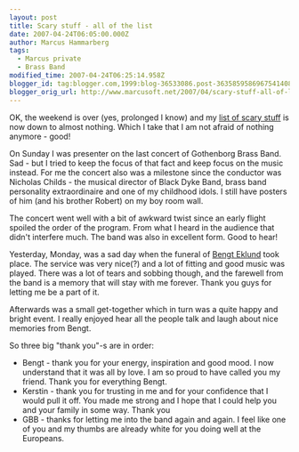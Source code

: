 ```yaml
---
layout: post
title: Scary stuff - all of the list
date: 2007-04-24T06:05:00.000Z
author: Marcus Hammarberg
tags:
  - Marcus private
  - Brass Band
modified_time: 2007-04-24T06:25:14.958Z
blogger_id: tag:blogger.com,1999:blog-36533086.post-3635859586967541408
blogger_orig_url: http://www.marcusoft.net/2007/04/scary-stuff-all-of-list.html
---
```


OK,
the weekend is over (yes, prolonged I know) and my [list of scary
stuff](http://marcushammarberg.blogspot.com/2007/04/also-i-am-now-entering-one-of-more.html)
is now down to almost nothing. Which I take that I am not afraid of
nothing anymore - good!

On Sunday I was presenter on the last concert of <span
id="SPELLING_ERROR_0" class="blsp-spelling-error">Gothenborg
Brass Band. Sad - but I tried to keep the focus of that fact and keep
focus on the music instead. For me the concert also was a milestone
since the conductor was Nicholas Childs - the musical director of
Black Dyke Band, brass band personality extraordinaire and one of my
childhood idols. I still have posters of him (and his brother Robert) on
my boy room wall.

The concert went well with a bit of awkward twist since an early flight
spoiled the order of the program. From what I heard in the audience that
didn't interfere much. The band was also in excellent form. Good to
hear!

Yesterday, Monday, was a sad day when the funeral of [Bengt Eklund](http://marcushammarberg.blogspot.com/2007/04/bengt-eklund.html)
took place. The service was very nice(?) and a lot of fitting and good
music was played. There was a lot of tears and sobbing though, and the
farewell from the band is a memory that will stay with me forever. Thank
you guys for letting me be a part of it.

Afterwards was a small get-together which in turn was a quite happy and
bright event. I really enjoyed hear all the people talk and laugh about
nice memories from Bengt.

So three big "thank you"-s are in order:

- Bengt - thank you for your energy, inspiration and good mood. I now
  understand that it was all by love. I am so proud to have called you
  my friend. Thank you for everything Bengt.
- Kerstin - thank you for trusting in me and for your confidence that
  I would pull it off. You made me strong and I hope that I could help
  you and your family in some way. Thank you
- GBB -
  thanks for letting me into the band again and again. I feel like one
  of you and my thumbs are already white for you doing well at the
  <span id="SPELLING_ERROR_4"
    class="blsp-spelling-corrected">Europeans.

